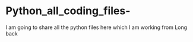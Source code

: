 # Python_all_coding_files-


I am going to share all the python files here which I am working from Long back 
